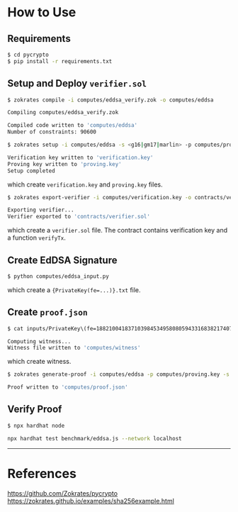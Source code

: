 # How to Use

## Requirements

```bash
$ cd pycrypto
$ pip install -r requirements.txt
```

## Setup and Deploy `verifier.sol`

```bash
$ zokrates compile -i computes/eddsa_verify.zok -o computes/eddsa

Compiling computes/eddsa_verify.zok

Compiled code written to 'computes/eddsa'
Number of constraints: 90600
```

```bash
$ zokrates setup -i computes/eddsa -s <g16|gm17|marlin> -p computes/proving.key -v computes/verification.key

Verification key written to 'verification.key'
Proving key written to 'proving.key'
Setup completed
```

which create `verification.key` and `proving.key` files.

```bash
$ zokrates export-verifier -i computes/verification.key -o contracts/verifier.sol

Exporting verifier...
Verifier exported to 'contracts/verifier.sol'
```

which create a `verifier.sol` file. The contract contains verification key and a function `verifyTx`.

## Create EdDSA Signature

```bash
$ python computes/eddsa_input.py
```

which create a `{PrivateKey(fe=...)}.txt` file.

## Create `proof.json`

```bash
$ cat inputs/PrivateKey\(fe=18821004183710398453495808059433168382174078234751537864067898375499416937150\).txt| xargs zokrates compute-witness -i computes/eddsa -o computes/witness -a

Computing witness...
Witness file written to 'computes/witness'
```

which create witness.

```bash
$ zokrates generate-proof -i computes/eddsa -p computes/proving.key -s <g16|gm17|marlin> -w computes/witness -b <bellman|ark> -j computes/proof.json

Proof written to 'computes/proof.json'
```

## Verify Proof

```bash
$ npx hardhat node
```

```bash
npx hardhat test benchmark/eddsa.js --network localhost
```

---

# References

https://github.com/Zokrates/pycrypto
https://zokrates.github.io/examples/sha256example.html
